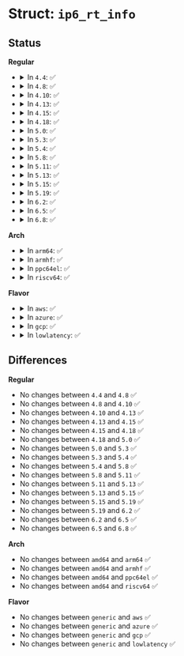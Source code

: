 # Struct: <code>ip6_rt_info</code>

## Status
<b>Regular</b>
<ul>
<li>
<details>
<summary>In <code>4.4</code>: ✅</summary>

```c
struct ip6_rt_info {
    struct in6_addr daddr;
    struct in6_addr saddr;
    u_int32_t mark;
};
```
</details>
</li>
<li>
<details>
<summary>In <code>4.8</code>: ✅</summary>

```c
struct ip6_rt_info {
    struct in6_addr daddr;
    struct in6_addr saddr;
    u_int32_t mark;
};
```
</details>
</li>
<li>
<details>
<summary>In <code>4.10</code>: ✅</summary>

```c
struct ip6_rt_info {
    struct in6_addr daddr;
    struct in6_addr saddr;
    u_int32_t mark;
};
```
</details>
</li>
<li>
<details>
<summary>In <code>4.13</code>: ✅</summary>

```c
struct ip6_rt_info {
    struct in6_addr daddr;
    struct in6_addr saddr;
    u_int32_t mark;
};
```
</details>
</li>
<li>
<details>
<summary>In <code>4.15</code>: ✅</summary>

```c
struct ip6_rt_info {
    struct in6_addr daddr;
    struct in6_addr saddr;
    u_int32_t mark;
};
```
</details>
</li>
<li>
<details>
<summary>In <code>4.18</code>: ✅</summary>

```c
struct ip6_rt_info {
    struct in6_addr daddr;
    struct in6_addr saddr;
    u_int32_t mark;
};
```
</details>
</li>
<li>
<details>
<summary>In <code>5.0</code>: ✅</summary>

```c
struct ip6_rt_info {
    struct in6_addr daddr;
    struct in6_addr saddr;
    u_int32_t mark;
};
```
</details>
</li>
<li>
<details>
<summary>In <code>5.3</code>: ✅</summary>

```c
struct ip6_rt_info {
    struct in6_addr daddr;
    struct in6_addr saddr;
    u_int32_t mark;
};
```
</details>
</li>
<li>
<details>
<summary>In <code>5.4</code>: ✅</summary>

```c
struct ip6_rt_info {
    struct in6_addr daddr;
    struct in6_addr saddr;
    u_int32_t mark;
};
```
</details>
</li>
<li>
<details>
<summary>In <code>5.8</code>: ✅</summary>

```c
struct ip6_rt_info {
    struct in6_addr daddr;
    struct in6_addr saddr;
    u_int32_t mark;
};
```
</details>
</li>
<li>
<details>
<summary>In <code>5.11</code>: ✅</summary>

```c
struct ip6_rt_info {
    struct in6_addr daddr;
    struct in6_addr saddr;
    u_int32_t mark;
};
```
</details>
</li>
<li>
<details>
<summary>In <code>5.13</code>: ✅</summary>

```c
struct ip6_rt_info {
    struct in6_addr daddr;
    struct in6_addr saddr;
    u_int32_t mark;
};
```
</details>
</li>
<li>
<details>
<summary>In <code>5.15</code>: ✅</summary>

```c
struct ip6_rt_info {
    struct in6_addr daddr;
    struct in6_addr saddr;
    u_int32_t mark;
};
```
</details>
</li>
<li>
<details>
<summary>In <code>5.19</code>: ✅</summary>

```c
struct ip6_rt_info {
    struct in6_addr daddr;
    struct in6_addr saddr;
    u_int32_t mark;
};
```
</details>
</li>
<li>
<details>
<summary>In <code>6.2</code>: ✅</summary>

```c
struct ip6_rt_info {
    struct in6_addr daddr;
    struct in6_addr saddr;
    u_int32_t mark;
};
```
</details>
</li>
<li>
<details>
<summary>In <code>6.5</code>: ✅</summary>

```c
struct ip6_rt_info {
    struct in6_addr daddr;
    struct in6_addr saddr;
    u_int32_t mark;
};
```
</details>
</li>
<li>
<details>
<summary>In <code>6.8</code>: ✅</summary>

```c
struct ip6_rt_info {
    struct in6_addr daddr;
    struct in6_addr saddr;
    u_int32_t mark;
};
```
</details>
</li>
</ul>
<b>Arch</b>
<ul>
<li>
<details>
<summary>In <code>arm64</code>: ✅</summary>

```c
struct ip6_rt_info {
    struct in6_addr daddr;
    struct in6_addr saddr;
    u_int32_t mark;
};
```
</details>
</li>
<li>
<details>
<summary>In <code>armhf</code>: ✅</summary>

```c
struct ip6_rt_info {
    struct in6_addr daddr;
    struct in6_addr saddr;
    u_int32_t mark;
};
```
</details>
</li>
<li>
<details>
<summary>In <code>ppc64el</code>: ✅</summary>

```c
struct ip6_rt_info {
    struct in6_addr daddr;
    struct in6_addr saddr;
    u_int32_t mark;
};
```
</details>
</li>
<li>
<details>
<summary>In <code>riscv64</code>: ✅</summary>

```c
struct ip6_rt_info {
    struct in6_addr daddr;
    struct in6_addr saddr;
    u_int32_t mark;
};
```
</details>
</li>
</ul>
<b>Flavor</b>
<ul>
<li>
<details>
<summary>In <code>aws</code>: ✅</summary>

```c
struct ip6_rt_info {
    struct in6_addr daddr;
    struct in6_addr saddr;
    u_int32_t mark;
};
```
</details>
</li>
<li>
<details>
<summary>In <code>azure</code>: ✅</summary>

```c
struct ip6_rt_info {
    struct in6_addr daddr;
    struct in6_addr saddr;
    u_int32_t mark;
};
```
</details>
</li>
<li>
<details>
<summary>In <code>gcp</code>: ✅</summary>

```c
struct ip6_rt_info {
    struct in6_addr daddr;
    struct in6_addr saddr;
    u_int32_t mark;
};
```
</details>
</li>
<li>
<details>
<summary>In <code>lowlatency</code>: ✅</summary>

```c
struct ip6_rt_info {
    struct in6_addr daddr;
    struct in6_addr saddr;
    u_int32_t mark;
};
```
</details>
</li>
</ul>

## Differences
<b>Regular</b>
<ul>
<li>
No changes between <code>4.4</code> and <code>4.8</code> ✅
</li>
<li>
No changes between <code>4.8</code> and <code>4.10</code> ✅
</li>
<li>
No changes between <code>4.10</code> and <code>4.13</code> ✅
</li>
<li>
No changes between <code>4.13</code> and <code>4.15</code> ✅
</li>
<li>
No changes between <code>4.15</code> and <code>4.18</code> ✅
</li>
<li>
No changes between <code>4.18</code> and <code>5.0</code> ✅
</li>
<li>
No changes between <code>5.0</code> and <code>5.3</code> ✅
</li>
<li>
No changes between <code>5.3</code> and <code>5.4</code> ✅
</li>
<li>
No changes between <code>5.4</code> and <code>5.8</code> ✅
</li>
<li>
No changes between <code>5.8</code> and <code>5.11</code> ✅
</li>
<li>
No changes between <code>5.11</code> and <code>5.13</code> ✅
</li>
<li>
No changes between <code>5.13</code> and <code>5.15</code> ✅
</li>
<li>
No changes between <code>5.15</code> and <code>5.19</code> ✅
</li>
<li>
No changes between <code>5.19</code> and <code>6.2</code> ✅
</li>
<li>
No changes between <code>6.2</code> and <code>6.5</code> ✅
</li>
<li>
No changes between <code>6.5</code> and <code>6.8</code> ✅
</li>
</ul>
<b>Arch</b>
<ul>
<li>
No changes between <code>amd64</code> and <code>arm64</code> ✅
</li>
<li>
No changes between <code>amd64</code> and <code>armhf</code> ✅
</li>
<li>
No changes between <code>amd64</code> and <code>ppc64el</code> ✅
</li>
<li>
No changes between <code>amd64</code> and <code>riscv64</code> ✅
</li>
</ul>
<b>Flavor</b>
<ul>
<li>
No changes between <code>generic</code> and <code>aws</code> ✅
</li>
<li>
No changes between <code>generic</code> and <code>azure</code> ✅
</li>
<li>
No changes between <code>generic</code> and <code>gcp</code> ✅
</li>
<li>
No changes between <code>generic</code> and <code>lowlatency</code> ✅
</li>
</ul>
